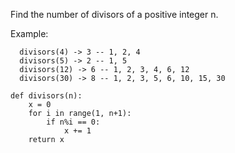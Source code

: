 Find the number of divisors of a positive integer n.

Example:

      divisors(4) -> 3 -- 1, 2, 4
      divisors(5) -> 2 -- 1, 5
      divisors(12) -> 6 -- 1, 2, 3, 4, 6, 12
      divisors(30) -> 8 -- 1, 2, 3, 5, 6, 10, 15, 30
```     
def divisors(n):
    x = 0
    for i in range(1, n+1):
        if n%i == 0:
            x += 1
    return x
```

